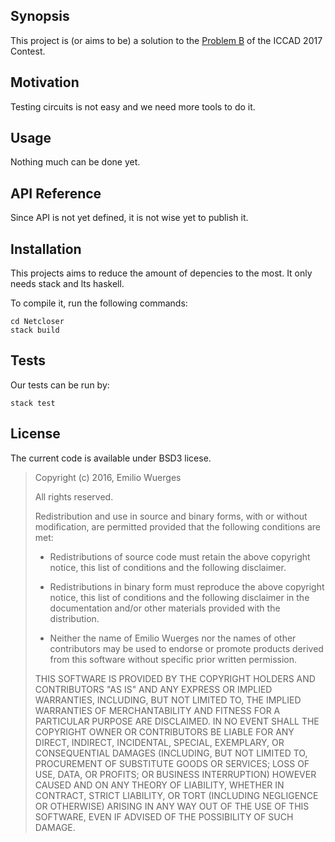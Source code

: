## Synopsis

This project is (or aims to be) a solution to the [Problem B](http://cad-contest-2017.el.cycu.edu.tw/problem_B/default.html) of the ICCAD 2017 Contest.

## Motivation

Testing circuits is not easy and we need more tools to do it.

## Usage

Nothing much can be done yet.

## API Reference

Since API is not yet defined, it is not wise yet to publish it.

## Installation

This projects aims to reduce the amount of depencies to the most. 
It only needs stack and lts haskell.

To compile it, run the following commands:

```
cd Netcloser
stack build
```

## Tests

Our tests can be run by:

```
stack test
```

## License

The current code is available under BSD3 licese.

>
>Copyright (c) 2016, Emilio Wuerges
>
>All rights reserved.
>
>Redistribution and use in source and binary forms, with or without
>modification, are permitted provided that the following conditions are met:
>
>    * Redistributions of source code must retain the above copyright
>      notice, this list of conditions and the following disclaimer.
>
>    * Redistributions in binary form must reproduce the above
>      copyright notice, this list of conditions and the following
>      disclaimer in the documentation and/or other materials provided
>      with the distribution.
>
>    * Neither the name of Emilio Wuerges nor the names of other
>      contributors may be used to endorse or promote products derived
>      from this software without specific prior written permission.
>
>THIS SOFTWARE IS PROVIDED BY THE COPYRIGHT HOLDERS AND CONTRIBUTORS
>"AS IS" AND ANY EXPRESS OR IMPLIED WARRANTIES, INCLUDING, BUT NOT
>LIMITED TO, THE IMPLIED WARRANTIES OF MERCHANTABILITY AND FITNESS FOR
>A PARTICULAR PURPOSE ARE DISCLAIMED. IN NO EVENT SHALL THE COPYRIGHT
>OWNER OR CONTRIBUTORS BE LIABLE FOR ANY DIRECT, INDIRECT, INCIDENTAL,
>SPECIAL, EXEMPLARY, OR CONSEQUENTIAL DAMAGES (INCLUDING, BUT NOT
>LIMITED TO, PROCUREMENT OF SUBSTITUTE GOODS OR SERVICES; LOSS OF USE,
>DATA, OR PROFITS; OR BUSINESS INTERRUPTION) HOWEVER CAUSED AND ON ANY
>THEORY OF LIABILITY, WHETHER IN CONTRACT, STRICT LIABILITY, OR TORT
>(INCLUDING NEGLIGENCE OR OTHERWISE) ARISING IN ANY WAY OUT OF THE USE
>OF THIS SOFTWARE, EVEN IF ADVISED OF THE POSSIBILITY OF SUCH DAMAGE.
>
